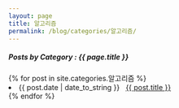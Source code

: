 ```yaml
---
layout: page
title: 알고리즘
permalink: /blog/categories/알고리즘/
---
```


<h5> Posts by Category : {{ page.title }} </h5>

<div class="card">
{% for post in site.categories.알고리즘 %}
 <li class="category-posts"><span>{{ post.date | date_to_string }}</span> &nbsp; <a href="{{ post.url }}">{{ post.title }}</a></li>
{% endfor %}
</div>
